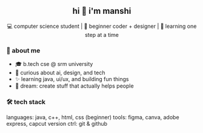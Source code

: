 <h2 align="center">hi 👋 i'm manshi</h2>
<p align="center">💻 computer science student | 🌸 beginner coder + designer | 🌱 learning one step at a time</p>

### 💼 about me
- 🎓 b.tech cse @ srm university  
- 🧠 curious about ai, design, and tech  
- ✨ learning java, ui/ux, and building fun things  
- 🎯 dream: create stuff that actually helps people  

### 🛠️ tech stack
languages:   java, c++, html, css (beginner)
tools:       figma, canva, adobe express, capcut
version ctrl: git & github
